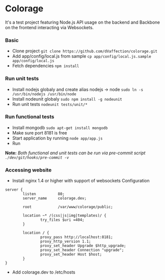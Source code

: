 Colorage
========

It's a test project featuring Node.js API usage on the backend and Backbone on the frontend interacting via Websockets. 

### Basic
* Clone project `git clone https://github.com/dVaffection/colorage.git`
* Add app/config/local.js from sample `cp app/config/local.js.sample app/config/local.js`
* Fetch dependencies `npm install`


### Run unit tests
* Install nodejs globaly and create alias nodejs -> node `sudo ln -s /usr/bin/nodejs /usr/bin/node`
* Install nodeunit globaly `sudo npm install -g nodeunit`
* Run unit tests `nodeunit tests/unit/*`


### Run functional tests
* Install mongodb `sudo apt-get install mongodb`
* Make sure port 8181 is free
* Start application by running `node app/app.js`
* Run 

**Note:** *Both functional and unit tests can be run via pre-commit script `./dev/git/hooks/pre-commit -v`*


### Accessing website
* Install nginx 1.4 or higher with support of websockets
Configuration
```
server {
        listen          80;
        server_name     colorage.dev;

        root            /var/www/colorage/public;

        location ~* /(css|js|img|templates)/ {
                try_files $uri =404;
        }

        location / {
                proxy_pass http://localhost:8181;
                proxy_http_version 1.1;
                proxy_set_header Upgrade $http_upgrade;
                proxy_set_header Connection "upgrade";
                proxy_set_header Host $host;
        }
}
```
* Add colorage.dev to /etc/hosts
